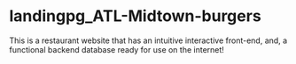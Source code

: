 # landingpg_ATL-Midtown-burgers
This is a restaurant website that has an intuitive interactive front-end, and, a functional backend database ready for use on the internet!
